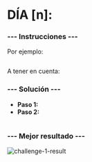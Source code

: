 # DÍA [n]:

### --- Instrucciones ---

Por ejemplo:

~~~

~~~

A tener en cuenta:

### --- Solución ---

- **Paso 1:** 
- **Paso 2:**

~~~typescript

~~~

### --- Mejor resultado ---

![challenge-1-result](best-result.JPG)